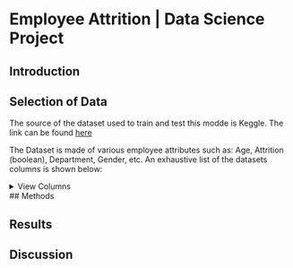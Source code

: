 # Employee Attrition | Data Science Project

## Introduction


## Selection of Data
The source of the dataset used to train and test this modde is Keggle. The link can be found [here](https://www.kaggle.com/datasets/whenamancodes/hr-employee-attrition)

The Dataset is made of various employee attributes such as: Age, Attrition (boolean), Department, Gender, etc. 
An exhaustive list of the datasets columns is shown below:
<details>
    <summary>View Columns</summary>
1. Age<br>
2. Attrition<br>
3. BusinessTravel<br>
4. DailyRate<br>
5. Department<br>
6. DistanceFromHome<br>
7. Education<br>
8. EducationField<br>
9. EmployeeCount<br>
10. EmployeeNumber<br>
11. EnvironmentSatisfaction<br>
12. Gender<br>
13. HourlyRate<br>
14. JobInvolvement<br>
15. JobLevel<br>
16. JobRole<br>
17. JobSatisfaction<br>
18. MaritalStatus<br>
19. MonthlyIncome<br>
20. MonthlyRate<br>
21. NumCompaniesWorked<br>
22. Over18<br>
23. OverTime<br>
24. PercentSalaryHike<br>
25. PerformanceRating<br>
26. RelationshipSatisfaction<br>
27. StandardHours<br>
28. StockOptionLevel<br>
29. TotalWorkingYears<br>
30. TrainingTimesLastYear<br>
31. WorkLifeBalance<br>
32. YearsAtCompany<br>
33. YearsInCurrentRole<br>
34. YearsSinceLastPromotion<br>
35. YearsWithCurrManager
</details>
## Methods


## Results


## Discussion 